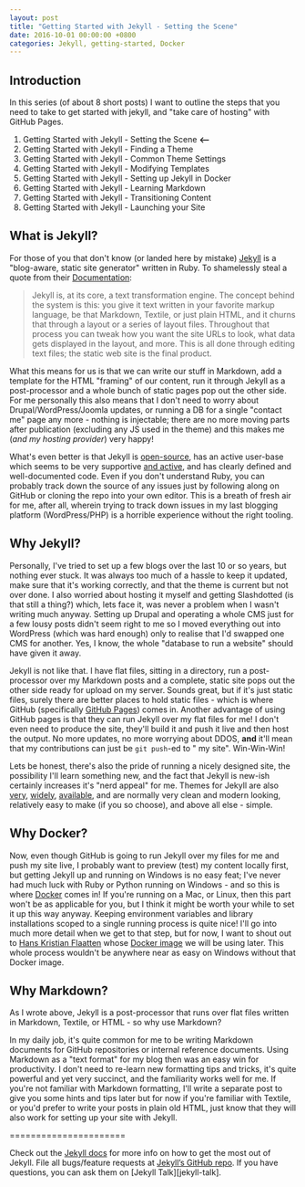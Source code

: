```yaml
---
layout: post
title: "Getting Started with Jekyll - Setting the Scene"
date: 2016-10-01 00:00:00 +0800
categories: Jekyll, getting-started, Docker
---
```

## Introduction 

In this series (of about 8 short posts) I want to outline the steps that you need to take to get started with jekyll, and "take care of hosting" with GitHub Pages.

<!--description-->

1. Getting Started with Jekyll - Setting the Scene **<--**
2. Getting Started with Jekyll - Finding a Theme
3. Getting Started with Jekyll - Common Theme Settings
4. Getting Started with Jekyll - Modifying Templates
5. Getting Started with Jekyll - Setting up Jekyll in Docker
6. Getting Started with Jekyll - Learning Markdown
7. Getting Started with Jekyll - Transitioning Content
8. Getting Started with Jekyll - Launching your Site

## What is Jekyll?

For those of you that don't know (or landed here by mistake) [Jekyll][jekyll] is a "blog-aware, static site generator" written in Ruby. To shamelessly steal a quote from their [Documentation][jekyll-docs]:

> Jekyll is, at its core, a text transformation engine. The concept behind the system is this: you give it text written in your favorite markup language, be that Markdown, Textile, or just plain HTML, and it churns that through a layout or a series of layout files. Throughout that process you can tweak how you want the site URLs to look, what data gets displayed in the layout, and more. This is all done through editing text files; the static web site is the final product.

What this means for us is that we can write our stuff in Markdown, add a template for the HTML "framing" of our content, run it through Jekyll as a post-processor and a whole bunch of static pages pop out the other side. For me personally this also means that I don't need to worry about Drupal/WordPress/Joomla updates, or running a DB for a single "contact me" page any more - nothing is injectable; there are no more moving parts after publication (excluding any JS used in the theme) and this makes me (*and my hosting provider*) very happy!

What's even better is that Jekyll is [open-source](jeykll-gh), has an active user-base which seems to be very supportive [and active](jekyll-ghi), and has clearly defined and well-documented code. Even if you don't understand Ruby, you can probably track down the source of any issues just by following along on GitHub or cloning the repo into your own editor. This is a breath of fresh air for me, after all, wherein trying to track down issues in my last blogging platform (WordPress/PHP) is a horrible experience without the right tooling.

## Why Jekyll?

Personally, I've tried to set up a few blogs over the last 10 or so years, but nothing ever stuck. It was always too much of a hassle to keep it updated, make sure that it's working correctly, and that the theme is current but not over done. I also worried about hosting it myself and getting Slashdotted (is that still a thing?) which, lets face it, was never a problem when I wasn't writing much anyway. Setting up Drupal and operating a whole CMS just for a few lousy posts didn't seem right to me so I moved everything out into WordPress (which was hard enough) only to realise that I'd swapped one CMS for another. Yes, I know, the whole "database to run a website" should have given it away.

Jekyll is not like that. I have flat files, sitting in a directory, run a post-processor over my Markdown posts and a complete, static site pops out the other side ready for upload on my server. Sounds great, but if it's just static files, surely there are better places to hold static files - which is where GitHub (specifically [GitHub Pages](github-pages)) comes in. Another advantage of using GitHub pages is that they can run Jekyll over my flat files for me! I don't even need to produce the site, they'll build it and push it live and then host the output. No more updates, no more worrying about DDOS, **and** it'll mean that my contributions can just be `git push`-ed to " my site". Win-Win-Win!

Lets be honest, there's also the pride of running a nicely designed site, the possibility I'll learn something new, and the fact that Jekyll is new-ish certainly increases it's "nerd appeal" for me. Themes for Jekyll are also [very](jekyll-thm1), [widely](jekyll-thm2), [available](jekyll-thm3), and are normally very clean and modern looking, relatively easy to make (if you so choose), and above all else - simple.

## Why Docker?

Now, even though GitHub is going to run Jekyll over my files for me and push my site live, I probably want to preview (test) my content locally first, but getting Jekyll up and running on Windows is no easy feat; I've never had much luck with Ruby or Python running on Windows - and so this is where [Docker](docker) comes in! If you're running on a Mac, or Linux, then this part won't be as applicable for you, but I think it might be worth your while to set it up this way anyway. Keeping environment variables and library installations scoped to a single running process is quite nice! I'll go into much more detail when we get to that step, but for now, I want to shout out to [Hans Kristian Flaatten](starefossen) whose [Docker image](docker-img) we will be using later. This whole process wouldn't be anywhere near as easy on Windows without that Docker image.

## Why Markdown?

As I wrote above, Jekyll is a post-processor that runs over flat files written in Markdown, Textile, or HTML - so why use Markdown? 

In my daily job, it's quite common for me to be writing Markdown documents for GitHub repositories or internal reference documents. Using Markdown as a "text format" for my blog then was an easy win for productivity. I don't need to re-learn new formatting tips and tricks, it's quite powerful and yet very succinct, and the familiarity works well for me. If you're not familiar with Markdown formatting, I'll write a separate post to give you some hints and tips later but for now if you're familiar with Textile, or you'd prefer to write your posts in plain old HTML, just know that they will also work for setting up your site with Jekyll.

======================

Check out the [Jekyll docs][jekyll-docs] for more info on how to get the most out of Jekyll. File all bugs/feature requests at [Jekyll’s GitHub repo][jekyll-gh]. If you have questions, you can ask them on [Jekyll Talk][jekyll-talk].

[jekyll]:       https://jekyllrb.com/
[jekyll-docs]:  https://jekyllrb.com/docs/home/
[jekyll-gh]:    https://github.com/jekyll/jekyll/
[jekyll-ghi]:   https://github.com/jekyll/jekyll/issues?utf8=%E2%9C%93&q=is%3Aissue%20is%3Aopen%20comments%3A%3E15
[docker]:       https://docs.docker.com/docker-for-windows/
[starefossen]:  https://github.com/Starefossen/
[docker-img]:   https://github.com/Starefossen/docker-github-pages
[github-pages]: https://pages.github.com/
[jekyll-thm1]:  http://jekyllthemes.org/
[jekyll-thm2]:  http://themes.jekyllrc.org/
[jekyll-thm3]:  http://jekyllthemes.io/
